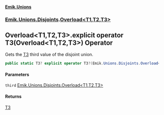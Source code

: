 #### [Emik.Unions](index.md 'index')
### [Emik.Unions.Disjoints](Emik.Unions.Disjoints.md 'Emik.Unions.Disjoints').[Overload&lt;T1,T2,T3&gt;](Overload{T1,T2,T3}.md 'Emik.Unions.Disjoints.Overload<T1,T2,T3>')

## Overload<T1,T2,T3>.explicit operator T3(Overload<T1,T2,T3>) Operator

Gets the [T3](Overload{T1,T2,T3}.md#Emik.Unions.Disjoints.Overload_T1,T2,T3_.T3 'Emik.Unions.Disjoints.Overload<T1,T2,T3>.T3') third value of the disjoint union.

```csharp
public static T3? explicit operator T3?(Emik.Unions.Disjoints.Overload<T1,T2,T3> third);
```
#### Parameters

<a name='Emik.Unions.Disjoints.Overload_T1,T2,T3_.op_ExplicitT3(Emik.Unions.Disjoints.Overload_T1,T2,T3_).third'></a>

`third` [Emik.Unions.Disjoints.Overload&lt;](Overload{T1,T2,T3}.md 'Emik.Unions.Disjoints.Overload<T1,T2,T3>')[T1](Overload{T1,T2,T3}.md#Emik.Unions.Disjoints.Overload_T1,T2,T3_.T1 'Emik.Unions.Disjoints.Overload<T1,T2,T3>.T1')[,](Overload{T1,T2,T3}.md 'Emik.Unions.Disjoints.Overload<T1,T2,T3>')[T2](Overload{T1,T2,T3}.md#Emik.Unions.Disjoints.Overload_T1,T2,T3_.T2 'Emik.Unions.Disjoints.Overload<T1,T2,T3>.T2')[,](Overload{T1,T2,T3}.md 'Emik.Unions.Disjoints.Overload<T1,T2,T3>')[T3](Overload{T1,T2,T3}.md#Emik.Unions.Disjoints.Overload_T1,T2,T3_.T3 'Emik.Unions.Disjoints.Overload<T1,T2,T3>.T3')[&gt;](Overload{T1,T2,T3}.md 'Emik.Unions.Disjoints.Overload<T1,T2,T3>')

#### Returns
[T3](Overload{T1,T2,T3}.md#Emik.Unions.Disjoints.Overload_T1,T2,T3_.T3 'Emik.Unions.Disjoints.Overload<T1,T2,T3>.T3')